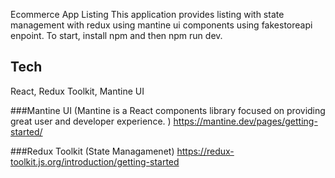 Ecommerce App Listing 
This application provides listing with state management with redux using mantine ui components using fakestoreapi enpoint.
 To start, install npm and then npm run dev.
## Tech
React, Redux Toolkit, Mantine UI


###Mantine UI (Mantine is a React components library focused on providing great user and developer experience. )
https://mantine.dev/pages/getting-started/

###Redux Toolkit (State Managamenet)
https://redux-toolkit.js.org/introduction/getting-started
